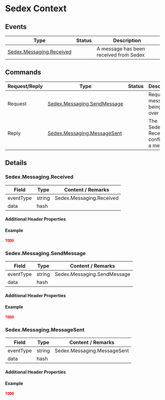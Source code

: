# Sedex Context
## Events
Type | Status | Description
---|---|---
[Sedex.Messaging.Received](#sedexmessagingreceived) |  | A message has been received from Sedex

## Commands
Request/Reply|Type | Status | Description |
---|---|--- |---
Request | [Sedex.Messaging.SendMessage](#sedexmessagingsendmessage) | | Requests a message being sent over Sedex 
Reply | [Sedex.Messaging.MessageSent](#sedexmessagingmessagesent)  | | The Sedex-Receipt confirming a message 

## Details
### Sedex.Messaging.Received
Field | Type | Content / Remarks
---|---|---
eventType | string | Sedex.Messaging.Received
data | hash |

#### Additional Header Properties
#### Example
```json
TODO
```

### Sedex.Messaging.SendMessage
Field | Type | Content / Remarks
---|---|---
eventType | string | Sedex.Messaging.SendMessage
data | hash ||
#### Additional Header Properties
#### Example
```json
TODO
```

### Sedex.Messaging.MessageSent
Field | Type | Content / Remarks
---|---|---
eventType | string | Sedex.Messaging.MessageSent
data | hash ||
#### Additional Header Properties
#### Example
```json
TODO
```

